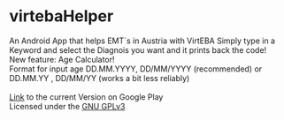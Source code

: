 # virtebaHelper
An Android App that helps EMT´s in Austria with VirtEBA
Simply type in a Keyword and select the Diagnois you want and it prints back the code! <br />
New feature: Age Calculator! <br />
Format for input age DD.MM.YYYY, DD/MM/YYYY (recommended) or DD.MM.YY , DD/MM/YY (works a bit less reliably) <br />
<br />
[Link](https://play.google.com/store/apps/details?id=com.lukasbeckercode.virtebahelper) to the current Version on Google Play<br />
Licensed under the [GNU GPLv3](LICENSE)
